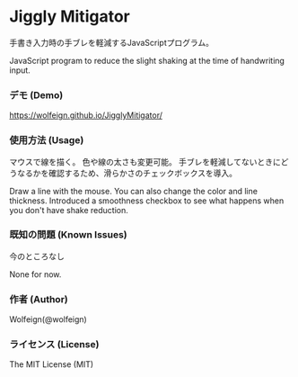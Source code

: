 ﻿# Jiggly Mitigator

手書き入力時の手ブレを軽減するJavaScriptプログラム。

JavaScript program to reduce the slight shaking at the time of handwriting input.

### デモ (Demo)

https://wolfeign.github.io/JigglyMitigator/

### 使用方法 (Usage)

マウスで線を描く。
色や線の太さも変更可能。
手ブレを軽減してないときにどうなるかを確認するため、滑らかさのチェックボックスを導入。

Draw a line with the mouse.
You can also change the color and line thickness.
Introduced a smoothness checkbox to see what happens when you don't have shake reduction.

### 既知の問題 (Known Issues)

今のところなし

None for now.

### 作者 (Author)

Wolfeign(@wolfeign)

### ライセンス (License)

The MIT License (MIT)

